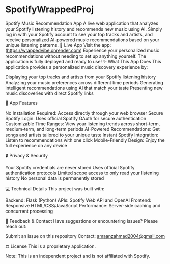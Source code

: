 # SpotifyWrappedProj

Spotify Music Recommendation App
A live web application that analyzes your Spotify listening history and recommends new music using AI. Simply log in with your Spotify account to see your top tracks and artists, and receive personalized AI-powered music recommendations based on your unique listening patterns.
🎵 Live App
Visit the app: (https://wrappedvibe.onrender.com)
Experience your personalized music recommendations without needing to set up anything yourself. The application is fully deployed and ready to use!
✨ What This App Does
This application provides a personalized music discovery experience by:

Displaying your top tracks and artists from your Spotify listening history
Analyzing your music preferences across different time periods
Generating intelligent recommendations using AI that match your taste
Presenting new music discoveries with direct Spotify links

📱 App Features

No Installation Required: Access directly through your web browser
Secure Spotify Login: Uses official Spotify OAuth for secure authentication
Customizable Time Ranges: View your listening trends across short-term, medium-term, and long-term periods
AI-Powered Recommendations: Get songs and artists tailored to your unique taste
Instant Spotify Integration: Listen to recommendations with one click
Mobile-Friendly Design: Enjoy the full experience on any device

🔒 Privacy & Security

Your Spotify credentials are never stored
Uses official Spotify authentication protocols
Limited scope access to only read your listening history
No personal data is permanently stored

💻 Technical Details
This project was built with:

Backend: Flask (Python)
APIs: Spotify Web API and OpenAI
Frontend: Responsive HTML/CSS/JavaScript
Performance: Server-side caching and concurrent processing

📝 Feedback & Contact
Have suggestions or encountering issues? Please reach out:

Submit an issue on this repository
Contact: amaanzahmad2004@gmail.com

⚖️ License
This is a proprietary application. 

Note: This is an independent project and is not affiliated with Spotify.